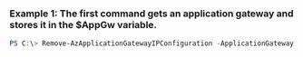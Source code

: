 ### Example 1: The first command gets an application gateway and stores it in the $AppGw variable.
```powershell
PS C:\> Remove-AzApplicationGatewayIPConfiguration -ApplicationGateway $AppGw -Name Subnet02
```

